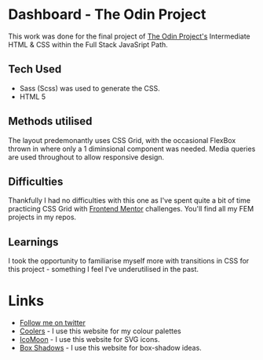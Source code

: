 # Dashboard - The Odin Project

This work was done for the final project of [The Odin Project's](https://www.theodinproject.com) Intermediate HTML & CSS within the Full Stack JavaSript Path.

## Tech Used

* Sass (Scss) was used to generate the CSS.
* HTML 5

## Methods utilised

The layout predemonantly uses CSS Grid, with the occasional FlexBox thrown in where only a 1 diminsional component was needed.
Media queries are used throughout to allow responsive design.

## Difficulties

Thankfully I had no difficulties with this one as I've spent quite a bit of time practicing CSS Grid with [Frontend Mentor](https://www.frontendmentor.com) challenges. You'll find all my FEM projects in my repos.

## Learnings

I took the opportunity to familiarise myself more with transitions in CSS for this project - something I feel I've underutilised in the past.

# Links

* [Follow me on twitter](https://www.twitter.com/LeonLonsdale)
* [Coolers]() - I use this website for my colour palettes
* [IcoMoon](https://icomoon.io/app/#/select) - I use this website for SVG icons.
* [Box Shadows](https://getcssscan.com/css-box-shadow-examples) - I use this website for box-shadow ideas.
